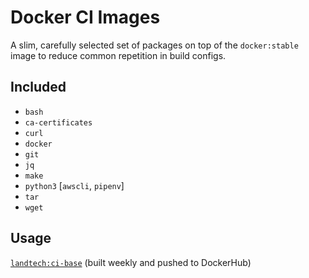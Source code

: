 # Docker CI Images

A slim, carefully selected set of packages on top of the `docker:stable` image to reduce common repetition in build configs.

## Included

- `bash`
- `ca-certificates`
- `curl`
- `docker`
- `git`
- `jq`
- `make`
- `python3` [`awscli`, `pipenv`]
- `tar`
- `wget`

## Usage

[`landtech:ci-base`](https://hub.docker.com/u/landtech/ci-base) (built weekly and pushed to DockerHub)
